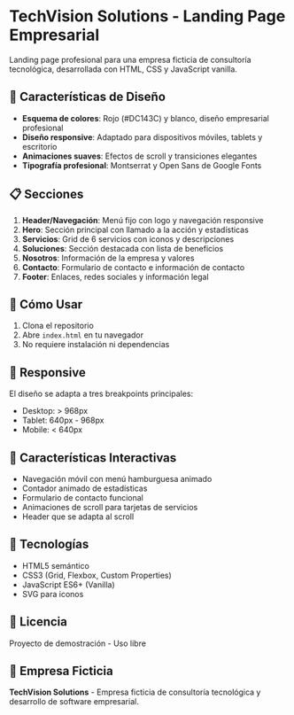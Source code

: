 # TechVision Solutions - Landing Page Empresarial

Landing page profesional para una empresa ficticia de consultoría tecnológica, desarrollada con HTML, CSS y JavaScript vanilla.

## 🎨 Características de Diseño

- **Esquema de colores**: Rojo (#DC143C) y blanco, diseño empresarial profesional
- **Diseño responsive**: Adaptado para dispositivos móviles, tablets y escritorio
- **Animaciones suaves**: Efectos de scroll y transiciones elegantes
- **Tipografía profesional**: Montserrat y Open Sans de Google Fonts

## 📋 Secciones

1. **Header/Navegación**: Menú fijo con logo y navegación responsive
2. **Hero**: Sección principal con llamado a la acción y estadísticas
3. **Servicios**: Grid de 6 servicios con iconos y descripciones
4. **Soluciones**: Sección destacada con lista de beneficios
5. **Nosotros**: Información de la empresa y valores
6. **Contacto**: Formulario de contacto e información de contacto
7. **Footer**: Enlaces, redes sociales y información legal

## 🚀 Cómo Usar

1. Clona el repositorio
2. Abre `index.html` en tu navegador
3. No requiere instalación ni dependencias

## 📱 Responsive

El diseño se adapta a tres breakpoints principales:
- Desktop: > 968px
- Tablet: 640px - 968px  
- Mobile: < 640px

## 🎯 Características Interactivas

- Navegación móvil con menú hamburguesa animado
- Contador animado de estadísticas
- Formulario de contacto funcional
- Animaciones de scroll para tarjetas de servicios
- Header que se adapta al scroll

## 🔧 Tecnologías

- HTML5 semántico
- CSS3 (Grid, Flexbox, Custom Properties)
- JavaScript ES6+ (Vanilla)
- SVG para iconos

## 📄 Licencia

Proyecto de demostración - Uso libre

## 👥 Empresa Ficticia

**TechVision Solutions** - Empresa ficticia de consultoría tecnológica y desarrollo de software empresarial.
